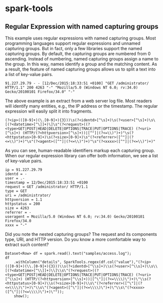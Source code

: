 # spark-tools
 
## Regular Expression with named capturing groups

This example uses regular expressions with named capturing groups. Most programming languages support regular expressions and unnamed capturing groups. But in fact, only a few libraries support the named capturing groups. By default, the capturing groups are numbered from 0 ascending. Instead of numbering, named capturing groups assign a name to the group. In this way, names identify a group and the matching content.
As a result, the feature of named capturing groups allows us to split a text into a list of key-value pairs.

    91.227.29.79 - - [12/Dec/2015:18:33:51 +0100] "GET /administrator/ HTTP/1.1" 200 4263 "-" "Mozilla/5.0 (Windows NT 6.0; rv:34.0) Gecko/20100101 Firefox/34.0" "-"

The above example is an extract from a web server log file. Most readers will identify many entities, e.g., the IP address or the timestamp. The regular expression will easily split it into fragments.

    (?<ip>(([0-9]+)(\.[0-9]+){3}))\s(?<identd>[^\s]+)\s(?<user>[^\s]+)\s\[(?<datetime>[^\]]+)\]\s"(?<request>((?<type>GET|POST|HEAD|DELETE|OPTIONS|TRACE|PUT|OPTIONS|TRACE) (?<uri>[^\s]+) (HTTP/(?<httpversion>[^\s]+))|[^"]|(?<=\\)")+)"\s(?<httpstatus>[0-9]+)\s(?<size>[0-9]+)\s"(?<referrer>([^"]|(?<=\\)")+)"\s"(?<agent>([^"]|(?<=\\)")+)"\s"(?<xxxx>([^"]|(?<=\\)")+)"
    
As you can see, human-readable identifiers markup each capturing group.  When our regular expression library can offer both information, we see a list of key-value pairs.

    ip = 91.227.29.79
    identd = - 
    user = .- 
    timestamp = 12/Dec/2015:18:33:51 +0100
    request = GET /administrator/ HTTP/1.1
    type = GET
    uri = /administrator/
    httpversion = 1.1
    httpstatus = 200 
    size = 4263
    referrer = - 
    useragent = Mozilla/5.0 (Windows NT 6.0; rv:34.0) Gecko/20100101 Firefox/34.0
    xxxx = "-"

Did you note the nested capturing groups? The request and its components type, URI, and HTTP version. Do you know a more comfortable way to extract such content?

    Dataset<Row> df = spark.read().text("samples/access.log");
    df
        .withColumn("details", SparkTools.regex(df.col("value"),"(?<ip>(([0-9]+)(\\.[0-9]+){3}))\\s(?<identd>[^\\s]+)\\s(?<user>[^\\s]+)\\s\\[(?<datetime>[^\\]]+)\\]\\s\"(?<request>((?<type>GET|POST|HEAD|DELETE|OPTIONS|TRACE|PUT|OPTIONS|TRACE) (?<uri>[^\\s]+) (HTTP/(?<httpversion>[^\\s]+))|[^\"]|(?<=\\\\)\")+)\"\\s(?<httpstatus>[0-9]+)\\s(?<size>[0-9]+)\\s\"(?<referrer>([^\"]|(?<=\\\\)\")+)\"\\s\"(?<agent>([^\"]|(?<=\\\\)\")+)\"\\s\"(?<xxxx>([^\"]|(?<=\\\\)\")+)\""));
        show();

